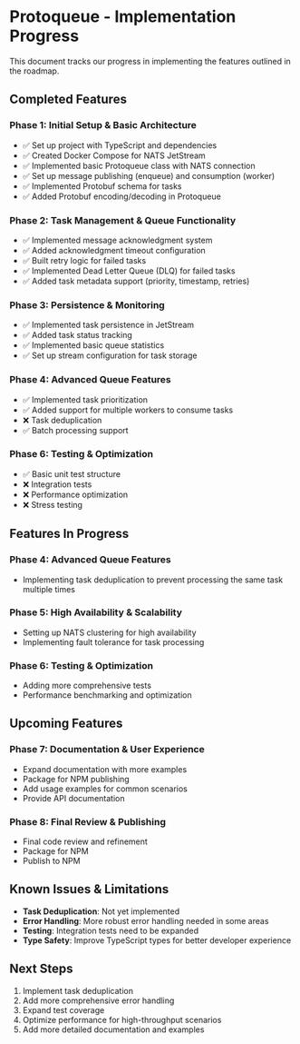 # Protoqueue - Implementation Progress

This document tracks our progress in implementing the features outlined in the roadmap.

## Completed Features

### Phase 1: Initial Setup & Basic Architecture
- ✅ Set up project with TypeScript and dependencies
- ✅ Created Docker Compose for NATS JetStream
- ✅ Implemented basic Protoqueue class with NATS connection
- ✅ Set up message publishing (enqueue) and consumption (worker) 
- ✅ Implemented Protobuf schema for tasks
- ✅ Added Protobuf encoding/decoding in Protoqueue

### Phase 2: Task Management & Queue Functionality
- ✅ Implemented message acknowledgment system
- ✅ Added acknowledgment timeout configuration
- ✅ Built retry logic for failed tasks
- ✅ Implemented Dead Letter Queue (DLQ) for failed tasks
- ✅ Added task metadata support (priority, timestamp, retries)

### Phase 3: Persistence & Monitoring
- ✅ Implemented task persistence in JetStream
- ✅ Added task status tracking
- ✅ Implemented basic queue statistics
- ✅ Set up stream configuration for task storage

### Phase 4: Advanced Queue Features
- ✅ Implemented task prioritization
- ✅ Added support for multiple workers to consume tasks
- ❌ Task deduplication
- ✅ Batch processing support

### Phase 6: Testing & Optimization
- ✅ Basic unit test structure
- ❌ Integration tests
- ❌ Performance optimization
- ❌ Stress testing

## Features In Progress

### Phase 4: Advanced Queue Features
- Implementing task deduplication to prevent processing the same task multiple times

### Phase 5: High Availability & Scalability
- Setting up NATS clustering for high availability
- Implementing fault tolerance for task processing

### Phase 6: Testing & Optimization
- Adding more comprehensive tests
- Performance benchmarking and optimization

## Upcoming Features

### Phase 7: Documentation & User Experience
- Expand documentation with more examples
- Package for NPM publishing
- Add usage examples for common scenarios
- Provide API documentation

### Phase 8: Final Review & Publishing
- Final code review and refinement
- Package for NPM
- Publish to NPM

## Known Issues & Limitations

- **Task Deduplication**: Not yet implemented
- **Error Handling**: More robust error handling needed in some areas
- **Testing**: Integration tests need to be expanded
- **Type Safety**: Improve TypeScript types for better developer experience

## Next Steps

1. Implement task deduplication
2. Add more comprehensive error handling
3. Expand test coverage
4. Optimize performance for high-throughput scenarios
5. Add more detailed documentation and examples 